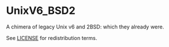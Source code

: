 # UnixV6_BSD2
A chimera of legacy Unix v6 and 2BSD: which they already were. 

See [LICENSE](LICENSE) for redistribution terms.

